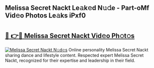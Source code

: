 ## Melissa Secret Nackt Le𝚊k𝚎d N𝚞𝚍e - Part-oMf Vid𝚎o Photos Le𝚊ks iPxf0

# <h2><a href="http://fb2d96.evod.top/?m=Melissa+Secret+Nackt">🔗 👉🔴 Melissa Secret Nackt Vid𝚎o Ph𝚘t𝚘s</a></h2>

[![Melissa Secret Nackt N𝚞d𝚎s](https://i.imgur.com/8V9OHl7.gif)](http://fb2d96.evod.top/?m=Melissa+Secret+Nackt)
Online personality Melissa Secret Nackt sharing dance and lifestyle content. Respected expert Melissa Secret Nackt, recognized for their expertise and leadership in their field. 
